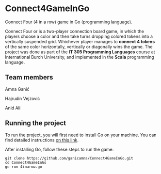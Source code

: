 # Connect4GameInGo
Connect Four (4 in a row) game in Go (programming language).

Connect Four or  is a two-player connection board game, in which the players choose a color and then take turns dropping colored tokens into a vertically suspended grid. Whichever player manages to **connect 4 tokens** of the same color horizontally, vertically or diagonally wins the game.
The project was done as part of the **IT 305 Programming Languages** course at International Burch University, and implemented in the **Scala** programming language.

## Team members
Amna Ganić

Hajrudin Vejzović

Anid Ali

## Running the project

To run the project, you will first need to install Go on your machine. You can find detailed instructions [on this link](https://go.dev/doc/install). 

After installing Go, follow these steps to run the game:
```
git clone https://github.com/ganicamna/Connect4GameInGo.git
cd Connect4GameInGo
go run 4inarow.go
```
